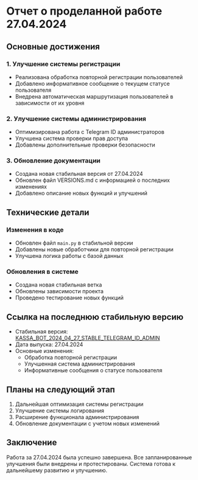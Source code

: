 # Отчет о проделанной работе 27.04.2024

## Основные достижения

### 1. Улучшение системы регистрации
- Реализована обработка повторной регистрации пользователей
- Добавлено информативное сообщение о текущем статусе пользователя
- Внедрена автоматическая маршрутизация пользователей в зависимости от их уровня

### 2. Улучшение системы администрирования
- Оптимизирована работа с Telegram ID администраторов
- Улучшена система проверки прав доступа
- Добавлены дополнительные проверки безопасности

### 3. Обновление документации
- Создана новая стабильная версия от 27.04.2024
- Обновлен файл VERSIONS.md с информацией о последних изменениях
- Добавлено описание новых функций и улучшений

## Технические детали

### Изменения в коде
- Обновлен файл `main.py` в стабильной версии
- Добавлены новые обработчики для повторной регистрации
- Улучшена логика работы с базой данных

### Обновления в системе
- Создана новая стабильная ветка
- Обновлены зависимости проекта
- Проведено тестирование новых функций

## Ссылка на последнюю стабильную версию
- Стабильная версия: [KASSA_BOT_2024_04_27_STABLE_TELEGRAM_ID_ADMIN](KASSA_BOT_2024_04_27_STABLE_TELEGRAM_ID_ADMIN)
- Дата выпуска: 27.04.2024
- Основные изменения:
  - Обработка повторной регистрации
  - Улучшенная система администрирования
  - Информативные сообщения о статусе пользователя

## Планы на следующий этап
1. Дальнейшая оптимизация системы регистрации
2. Улучшение системы логирования
3. Расширение функционала администрирования
4. Обновление документации с учетом новых изменений

## Заключение
Работа за 27.04.2024 была успешно завершена. Все запланированные улучшения были внедрены и протестированы. Система готова к дальнейшему развитию и улучшению. 